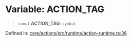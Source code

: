 # Variable: ACTION\_TAG

> `const` **ACTION\_TAG**: `symbol`

Defined in: [core/actions/src/runtime/action-runtime.ts:36](https://github.com/LaWebcapsule/orbits/blob/4f60266ef7bf7a6380d409c8f20045a6cd0428bd/core/actions/src/runtime/action-runtime.ts#L36)
